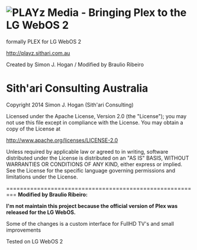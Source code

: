 ![PLAYz Media - Bringing Plex to the LG WebOS 2](http://playz.sithari.com.au/system/images/playz.png)
==================================================================
formally PLEX for LG WebOS 2

http://playz.sithari.com.au

Created by Simon J. Hogan / Modified by Braulio Ribeiro

Sith'ari Consulting Australia
==================================================================
Copyright 2014 Simon J. Hogan (Sith'ari Consulting)

Licensed under the Apache License, Version 2.0 (the "License"); you may not use this file except in compliance with the License. You may obtain a copy of the License at

http://www.apache.org/licenses/LICENSE-2.0

Unless required by applicable law or agreed to in writing, software distributed under the License is distributed on an "AS IS" BASIS, WITHOUT WARRANTIES OR CONDITIONS OF ANY KIND, either express or implied. See the License for the specific language governing permissions and limitations under the License.

=========================================================
**Modified by Braulio Ribeiro:**

**I'm not maintain this project because the official version of Plex was released for the LG WebOS.**

Some of the changes is a custom interface for FullHD TV's and small improvements

Tested on LG WebOS 2

